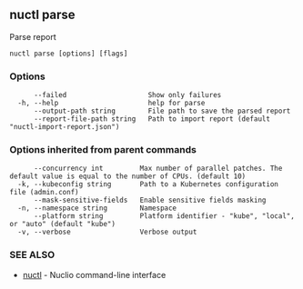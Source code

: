 ## nuctl parse

Parse report

```
nuctl parse [options] [flags]
```

### Options

```
      --failed                    Show only failures
  -h, --help                      help for parse
      --output-path string        File path to save the parsed report
      --report-file-path string   Path to import report (default "nuctl-import-report.json")
```

### Options inherited from parent commands

```
      --concurrency int         Max number of parallel patches. The default value is equal to the number of CPUs. (default 10)
  -k, --kubeconfig string       Path to a Kubernetes configuration file (admin.conf)
      --mask-sensitive-fields   Enable sensitive fields masking
  -n, --namespace string        Namespace
      --platform string         Platform identifier - "kube", "local", or "auto" (default "kube")
  -v, --verbose                 Verbose output
```

### SEE ALSO

* [nuctl](nuctl.md)	 - Nuclio command-line interface

